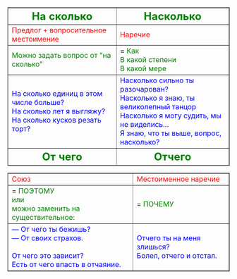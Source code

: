 <style>
green { color: green }
blue { color: blue }
navy { color: navy }
red { color: red }
</style>

<table style="width:100%" border = 1>
  <thead>
    <tr>
      <th><font size = 5><green>На сколько</green></font size> </th>
      <th><font size = 5><green>Насколько</font size> </green></th>
    </tr>
  </thead>
  <tbody>
    <tr>
      <td><red>Предлог + вопросительное местоимение</red></td>
      <td><red>Наречие</red></td>
    </tr>
    <tr>
      <td><green>Можно задать вопрос от "на сколько"</green></td>
      <td>= <green>Как </br>
      В какой степени </br>
      В какой мере</green></td>
    </tr>
    <tr>
      <td><blue>На сколько единиц в этом числе больше?</br>  
      На сколько лет я выгляжу?</br>     
      На сколько кусков резать торт?</blue></td>
      <td><blue>Насколько сильно ты разочарован? </br>
      Насколько я знаю, ты великолепный танцор</br>
      Насколько я могу судить, мы не виделись...</br>
      Я знаю, что ты выше, вопрос, насколько?</blue></td>
    </tr>
  <thead>
    <tr>
      <th><font size = 5><green>От чего</font size> </green></th>
      <th><font size = 5><green>Отчего</font size></green> </th>
    </tr>
  </thead> 
  </tbody>
</table>



<table style="width:100%" border = 1>
  
  <tbody>
    <tr>
      <td><red>Союз</red></td>
      <td><red>Местоименное наречие</red></td>
    </tr>
    <tr>
      <td>= <green>ПОЭТОМУ</br>
      или </br>
      можно заменить на существительное:</green></td>
      <td>= <green>ПОЧЕМУ</green></td>
    </tr>
    <tr>
      <td><blue>— От чего ты бежишь? </br>
      — От своих страхов.</br></br>
      От чего это зависит?</br>
      Есть от чего впасть в отчаяние.</blue></td>
      <td><blue>Отчего ты на меня злишься? </br>
      Болел, отчего и отстал.<blue/></td>
    </tr>
  </tbody>
</table>